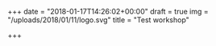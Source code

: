 +++
date = "2018-01-17T14:26:02+00:00"
draft = true
img = "/uploads/2018/01/11/logo.svg"
title = "Test workshop"

+++
